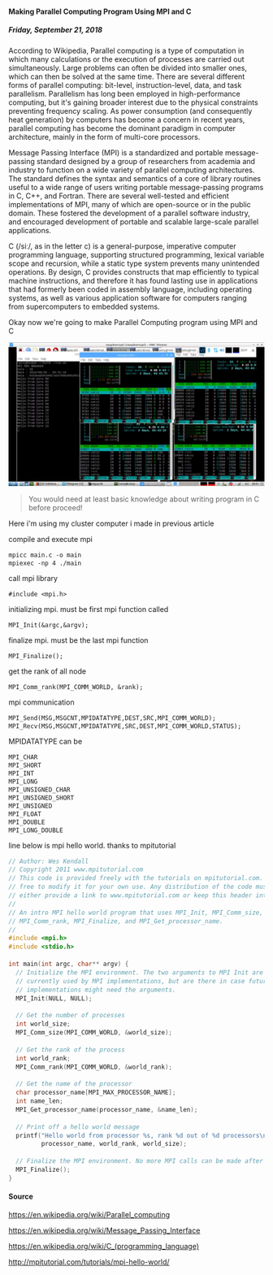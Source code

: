#### Making Parallel Computing Program Using MPI and C
##### Friday, September 21, 2018

According to Wikipedia, Parallel computing is a type of computation in which many calculations or the 
execution of processes are carried out simultaneously. Large problems can often be divided into smaller 
ones, which can then be solved at the same time. There are several different forms of parallel computing: 
bit-level, instruction-level, data, and task parallelism. Parallelism has long been employed in 
high-performance computing, but it's gaining broader interest due to the physical constraints preventing 
frequency scaling. As power consumption (and consequently heat generation) by computers has become a 
concern in recent years, parallel computing has become the dominant paradigm in computer architecture, 
mainly in the form of multi-core processors.

Message Passing Interface (MPI) is a standardized and portable message-passing standard designed by a group of researchers from academia and industry to function on a wide variety of parallel computing architectures. The standard defines the syntax and semantics of a core of library routines useful to a wide range of users writing portable message-passing programs in C, C++, and Fortran. There are several well-tested and efficient implementations of MPI, many of which are open-source or in the public domain. These fostered the development of a parallel software industry, and encouraged development of portable and scalable large-scale parallel applications.  

C (/siː/, as in the letter c) is a general-purpose, imperative computer programming language, supporting structured programming, lexical variable scope and recursion, while a static type system prevents many unintended operations. By design, C provides constructs that map efficiently to typical machine instructions, and therefore it has found lasting use in applications that had formerly been coded in assembly language, including operating systems, as well as various application software for computers ranging from supercomputers to embedded systems. 

Okay now we're going to make Parallel Computing program using MPI and C

<div class="row">
    <div class="col-sm-3"></div>
    <div class="col-sm-6">
        <div class="img-thumbnail">
            <img class="img-fluid" loading="lazy" src="./posts/2018-09-21-making-parallel-computing-program-using-mpi-and-c/1.jpg" alt="img">
        </div>
    </div>
    <div class="col-sm-3"></div>
</div>

> You would need at least basic knowledge about writing program in C before proceed!

Here i'm using my cluster computer i made in previous article

compile and execute mpi
```
mpicc main.c -o main
mpiexec -np 4 ./main
```

call mpi library
```
#include <mpi.h>
```

initializing mpi. must be first mpi function called
```
MPI_Init(&argc,&argv);
```

finalize mpi. must be the last mpi function
```
MPI_Finalize();
```

get the rank of all node
```
MPI_Comm_rank(MPI_COMM_WORLD, &rank);
```

mpi communication
```
MPI_Send(MSG,MSGCNT,MPIDATATYPE,DEST,SRC,MPI_COMM_WORLD);
MPI_Recv(MSG,MSGCNT,MPIDATATYPE,SRC,DEST,MPI_COMM_WORLD,STATUS);
```

MPIDATATYPE can be
```
MPI_CHAR
MPI_SHORT
MPI_INT
MPI_LONG
MPI_UNSIGNED_CHAR
MPI_UNSIGNED_SHORT
MPI_UNSIGNED
MPI_FLOAT
MPI_DOUBLE
MPI_LONG_DOUBLE
```

line below is mpi hello world. thanks to mpitutorial
```c
// Author: Wes Kendall
// Copyright 2011 www.mpitutorial.com
// This code is provided freely with the tutorials on mpitutorial.com. Feel
// free to modify it for your own use. Any distribution of the code must
// either provide a link to www.mpitutorial.com or keep this header intact.
//
// An intro MPI hello world program that uses MPI_Init, MPI_Comm_size,
// MPI_Comm_rank, MPI_Finalize, and MPI_Get_processor_name.
//
#include <mpi.h>
#include <stdio.h>

int main(int argc, char** argv) {
  // Initialize the MPI environment. The two arguments to MPI Init are not
  // currently used by MPI implementations, but are there in case future
  // implementations might need the arguments.
  MPI_Init(NULL, NULL);

  // Get the number of processes
  int world_size;
  MPI_Comm_size(MPI_COMM_WORLD, &world_size);

  // Get the rank of the process
  int world_rank;
  MPI_Comm_rank(MPI_COMM_WORLD, &world_rank);

  // Get the name of the processor
  char processor_name[MPI_MAX_PROCESSOR_NAME];
  int name_len;
  MPI_Get_processor_name(processor_name, &name_len);

  // Print off a hello world message
  printf("Hello world from processor %s, rank %d out of %d processors\n",
         processor_name, world_rank, world_size);

  // Finalize the MPI environment. No more MPI calls can be made after this
  MPI_Finalize();
}
```

#### Source
<https://en.wikipedia.org/wiki/Parallel_computing>

<https://en.wikipedia.org/wiki/Message_Passing_Interface>

<https://en.wikipedia.org/wiki/C_(programming_language)>

<http://mpitutorial.com/tutorials/mpi-hello-world/>
